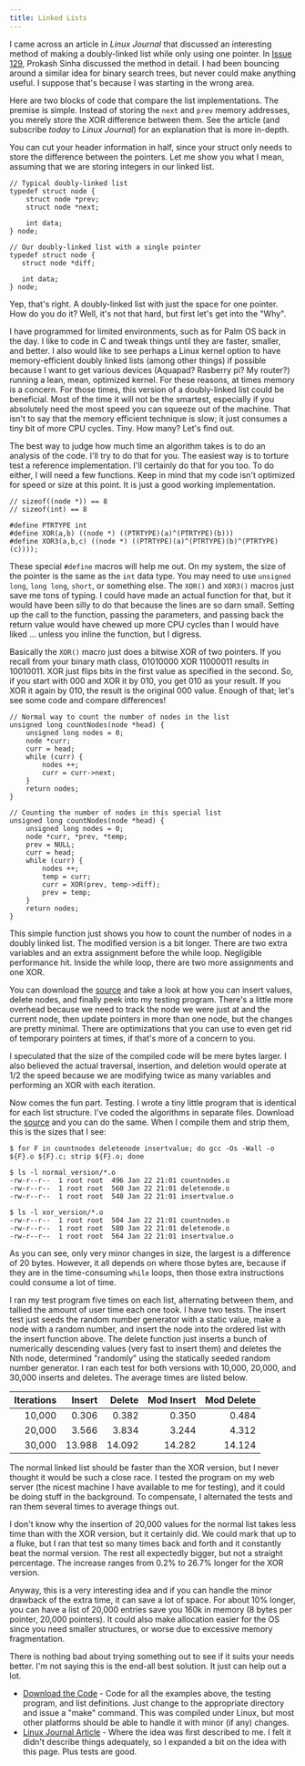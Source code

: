 ```yaml
---
title: Linked Lists
---
```


I came across an article in <i>Linux Journal</i> that discussed an interesting method of making a doubly-linked list while only using one pointer.  In [Issue 129](http://www.linuxjournal.com/article/6828), Prokash Sinha discussed the method in detail.  I had been bouncing around a similar idea for binary search trees, but never could make anything useful.  I suppose that's because I was starting in the wrong area.

Here are two blocks of code that compare the list implementations.  The premise is simple.  Instead of storing the `next` and `prev` memory addresses, you merely store the XOR difference between them.  See the article (and subscribe *today* to *Linux Journal*) for an explanation that is more in-depth.

You can cut your header information in half, since your struct only needs to store the difference between the pointers.  Let me show you what I mean, assuming that we are storing integers in our linked list.

    // Typical doubly-linked list
    typedef struct node {
        struct node *prev;
        struct node *next;

        int data;
    } node;

    // Our doubly-linked list with a single pointer
    typedef struct node {
       struct node *diff;

       int data;
    } node;

Yep, that's right.  A doubly-linked list with just the space for one pointer.  How do you do it?  Well, it's not that hard, but first let's get into the "Why".

I have programmed for limited environments, such as for Palm OS back in the day.  I like to code in C and tweak things until they are faster, smaller, and better.  I also would like to see perhaps a Linux kernel option to have memory-efficient doubly linked lists (among other things) if possible because I want to get various devices (Aquapad? Rasberry pi? My router?) running a lean, mean, optimized kernel.  For these reasons, at times memory is a concern.  For those times, this version of a doubly-linked list could be beneficial.  Most of the time it will not be the smartest, especially if you absolutely need the most speed you can squeeze out of the machine.  That isn't to say that the memory efficient technique is slow; it just consumes a tiny bit of more CPU cycles.  Tiny.  How many?  Let's find out.

The best way to judge how much time an algorithm takes is to do an analysis of the code.  I'll try to do that for you.  The easiest way is to  torture test a reference implementation.  I'll certainly do that for you too. To do either, I will need a few functions.  Keep in mind that my code isn't optimized for speed or size at this point.  It is just a good working implementation.

    // sizeof((node *)) == 8
    // sizeof(int) == 8

    #define PTRTYPE int
    #define XOR(a,b) ((node *) ((PTRTYPE)(a)^(PTRTYPE)(b)))
    #define XOR3(a,b,c) ((node *) ((PTRTYPE)(a)^(PTRTYPE)(b)^(PTRTYPE)(c))));

These special `#define` macros will help me out.  On my system, the size of the pointer is the same as the `int` data type.  You may need to use `unsigned long`, `long long`, `short`, or something else.  The `XOR()` and `XOR3()` macros just save me tons of typing.  I could have made an actual function for that, but it would have been silly to do that because the lines are so darn small.  Setting up the call to the function, passing the parameters, and passing back the return value would have chewed up more CPU cycles than I would have liked ... unless you inline the function, but I digress.

Basically the `XOR()` macro just does a bitwise XOR of two pointers.  If you recall from your binary math class, 01010000 XOR 11000011 results in 10010011.  XOR just flips bits in the first value as specified in the second.  So, if you start with 000 and XOR it by 010, you get 010 as your result.  If you XOR it again by 010, the result is the original 000 value.  Enough of that; let's see some code and compare differences!

    // Normal way to count the number of nodes in the list
    unsigned long countNodes(node *head) {
        unsigned long nodes = 0;
        node *curr;
        curr = head;
        while (curr) {
            nodes ++;
            curr = curr->next;
        }
        return nodes;
    }

    // Counting the number of nodes in this special list
    unsigned long countNodes(node *head) {
        unsigned long nodes = 0;
        node *curr, *prev, *temp;
        prev = NULL;
        curr = head;
        while (curr) {
            nodes ++;
            temp = curr;
            curr = XOR(prev, temp->diff);
            prev = temp;
        }
        return nodes;
    }

This simple function just shows you how to count the number of nodes in a doubly linked list.  The modified version is a bit longer.  There are two extra variables and an extra assignment before the while loop.  Negligible performance hit.  Inside the while loop, there are two more assignments and one XOR.

You can download the [source] and take a look at how you can insert values, delete nodes, and finally peek into my testing program.  There's a little more overhead because we need to track the node we were just at and the current node, then update pointers in more than one node, but the changes are pretty minimal.  There are optimizations that you can use to even get rid of temporary pointers at times, if that's more of a concern to you.

I speculated that the size of the compiled code will be mere bytes larger.  I also believed the actual traversal, insertion, and deletion would operate at 1/2 the speed because we are modifying twice as many variables and performing an XOR with each iteration.

Now comes the fun part.  Testing.  I wrote a tiny little program that is identical for each list structure.  I've coded the algorithms in separate files.  Download the [source] and you can do the same.  When I compile them and strip them, this is the sizes that I see:

    $ for F in countnodes deletenode insertvalue; do gcc -Os -Wall -o ${F}.o ${F}.c; strip ${F}.o; done

    $ ls -l normal_version/*.o
    -rw-r--r--  1 root root  496 Jan 22 21:01 countnodes.o
    -rw-r--r--  1 root root  560 Jan 22 21:01 deletenode.o
    -rw-r--r--  1 root root  548 Jan 22 21:01 insertvalue.o

    $ ls -l xor_version/*.o
    -rw-r--r--  1 root root  504 Jan 22 21:01 countnodes.o
    -rw-r--r--  1 root root  580 Jan 22 21:01 deletenode.o
    -rw-r--r--  1 root root  564 Jan 22 21:01 insertvalue.o

As you can see, only very minor changes in size, the largest is a difference of 20 bytes.  However, it all depends on where those bytes are, because if they are in the time-consuming `while` loops, then those extra instructions could consume a lot of time.

I ran my test program five times on each list, alternating between them, and tallied the amount of user time each one took.  I have two tests.  The insert test just seeds the random number generator with a static value, make a node with a random number, and insert the node into the ordered list with the insert function above.  The delete function just inserts a bunch of numerically descending values (very fast to insert them) and deletes the Nth node, determined "randomly" using the statically seeded random number generator.  I ran each test for both versions with 10,000, 20,000, and 30,000 inserts and deletes.  The average times are listed below.

| Iterations | Insert | Delete | Mod Insert | Mod Delete |
|-----------:|-------:|-------:|-----------:|-----------:|
|     10,000 |  0.306 |  0.382 |      0.350 |      0.484 |
|     20,000 |  3.566 |  3.834 |      3.244 |      4.312 |
|     30,000 | 13.988 | 14.092 |     14.282 |     14.124 |

The normal linked list should be faster than the XOR version, but I never thought it would be such a close race.  I tested the program on my web server (the nicest machine I have available to me for testing), and it could be doing stuff in the background.  To compensate, I alternated the tests and ran them several times to average things out.

I don't know why the insertion of 20,000 values for the normal list takes less time than with the XOR version, but it certainly did.  We could mark that up to a fluke, but I ran that test so many times back and forth and it constantly beat the normal version.  The rest all expectedly bigger, but not a straight percentage.  The increase ranges from 0.2% to 26.7% longer for the XOR version.

Anyway, this is a very interesting idea and if you can handle the minor drawback of the extra time, it can save a lot of space.  For about 10% longer, you can have a list of 20,000 entries save you 160k in memory (8 bytes per pointer, 20,000 pointers).  It could also make allocation easier for the OS since you need smaller structures, or worse due to excessive memory fragmentation.

There is nothing bad about trying something out to see if it suits your needs better.  I'm not saying this is the end-all best solution.  It just can help out a lot.

* [Download the Code](lists.tar.gz) - Code for all the examples above, the testing program, and list definitions.  Just change to the appropriate directory and issue a "make" command.  This was compiled under Linux, but most other platforms should be able to handle it with minor (if any) changes.
* [Linux Journal Article](http://www.linuxjournal.com/article/6828) - Where the idea was first described to me.  I felt it didn't describe things adequately, so I expanded a bit on the idea with this page.  Plus tests are good.

[source]: lists.tar.gz
